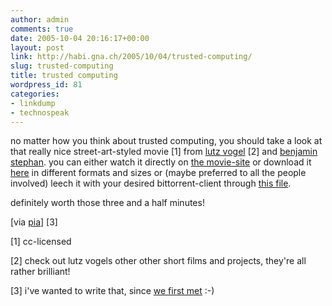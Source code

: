 ```yaml
---
author: admin
comments: true
date: 2005-10-04 20:16:17+00:00
layout: post
link: http://habi.gna.ch/2005/10/04/trusted-computing/
slug: trusted-computing
title: trusted computing
wordpress_id: 81
categories:
- linkdump
- technospeak
---
```



no matter how you think about trusted computing, you should take a look at that really nice street-art-styled movie [1] from [lutz vogel](http://pixelamusement.com/) [2] and [benjamin stephan](http://www.lafkon.net/). you can either watch it directly on [the movie-site](http://lafkon.net/tc/) or download it [here](http://www.fh-augsburg.de/~lvogel/tc/) in different formats and sizes or (maybe preferred to all the people involved) leech it with your desired bittorrent-client through [this file](http://www.lafkon.net/tc/trusted-computing.torrent).
  
definitely worth those three and a half minutes!



[via [pia](http://3.14a.ch/archives/2005/09/17/trusted-computing/)] [3]



[1] cc-licensed
  
[2] check out lutz vogels other other short films and projects, they're all rather brilliant!
  
[3] i've wanted to write that, since [we first met](http://flickr.com/photos/habi/8918958/) :-)

